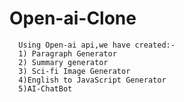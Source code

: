 # Open-ai-Clone
      Using Open-ai api,we have created:-
      1) Paragraph Generator
      2) Summary generator
      3) Sci-fi Image Generator
      4)English to JavaScript Generator
      5)AI-ChatBot


